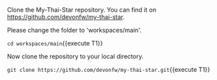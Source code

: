 Clone the My-Thai-Star repository. You can find it on https://github.com/devonfw/my-thai-star.


Please change the folder to &#39;workspaces/main&#39;.

`cd workspaces/main`{{execute T1}}



Now clone the repository to your local directory.

`git clone https://github.com/devonfw/my-thai-star.git`{{execute T1}}

